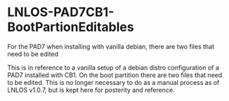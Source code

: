 # LNLOS-PAD7CB1-BootPartionEditables
For the PAD7 when installing with vanilla debian, there are two files that need to be edited


This is in reference to a vanilla setup of a debian distro configuration of a PAD7 installed with CB1. On the boot partition there are two files that need to be edited. This is no longer necessary to do as a manual process as of LNLOS v1.0.7, but is kept here for posterity and reference. 